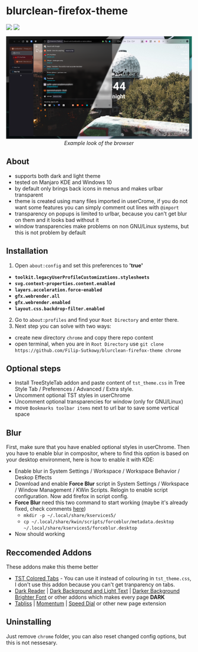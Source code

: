 # blurclean-firefox-theme
<img src="https://img.shields.io/badge/Firefox_Browser-FF7139?style=for-the-badge&logo=Firefox-Browser&logoColor=white" /> <img src="https://img.shields.io/badge/CSS3-1572B6?style=for-the-badge&logo=css3&logoColor=white" />

<p align="center"><img alt="Example look with theme" src="other/browser.png"/><br/><i>Example look of the browser</i></p>

## About
+ supports both dark and light theme
+ tested on Manjaro KDE and Windows 10
+ by default only brings back icons in menus and makes urlbar transparent
+ theme is created using many files imported in userCrome, if you do not want some features you can simply comment out lines with `@import`
+ transparency on popups is limited to urlbar, because you can't get blur on them and it looks bad without it
+ window transparencies make problems on non GNU/Linux systems, but this is not problem by default

## Installation

1. Open `about:config` and set this preferences to **'true'** 

+ **`toolkit.legacyUserProfileCustomizations.stylesheets`**
+ **`svg.context-properties.content.enabled`**
+ **`layers.acceleration.force-enabled`**
+ **`gfx.webrender.all`**
+ **`gfx.webrender.enabled`**
+ **`layout.css.backdrop-filter.enabled`**

2. Go to `about:profiles` and find your `Root Directory` and enter there.
3. Next step you can solve with two ways:
+ create new directory `chrome` and copy there repo content
+ open terminal, when you are in `Root Directory` use `git clone https://github.com/Filip-Sutkowy/blurclean-firefox-theme chrome`

## Optional steps

+ Install TreeStyleTab addon and paste content of `tst_theme.css` in Tree Style Tab / Preferences / Advanced / Extra style.
+ Uncomment optional TST styles in userChrome
+ Uncomment optional transparencies for window (only for GNU/Linux)
+ move `Bookmarks toolbar items` next to url bar to save some vertical space

## Blur
First, make sure that you have enabled optional styles in userChrome. Then you have to enable blur in compositor, where to find this option is based on your desktop environment, here is how to enable it with KDE:
+ Enable blur in System Settings / Workspace / Workspace Behavior / Deskop Effects
+ Download and enable **Force Blur** script in System Settings / Workspace / Window Management / KWin Scripts. Relogin to enable script configuration. Now add firefox in script config.
+ **Force Blur** need this two command to start working (maybe it's already fixed, check comments [here](https://store.kde.org/p/1294604/))
	+ `mkdir -p ~/.local/share/kservices5/`
	+ `cp ~/.local/share/kwin/scripts/forceblur/metadata.desktop ~/.local/share/kservices5/forceblur.desktop`
+ Now should working

## Reccomended Addons
These addons make this theme better
+ [TST Colored Tabs](https://addons.mozilla.org/en-US/firefox/addon/tst-colored-tabs) - You can use it instead of colouring in `tst_theme.css`, I don't use this addon because you can't get tranparency on tabs.
+ [Dark Reader](https://addons.mozilla.org/en-US/firefox/addon/darkreader) | [Dark Background and Light Text](https://addons.mozilla.org/en-US/firefox/addon/dark-background-light-text/) | [Darker Background Brighter Font](https://addons.mozilla.org/en-US/firefox/addon/darker-bg-brighter-font) or other addons which makes every page **DARK**
+ [Tabliss](https://addons.mozilla.org/en-US/firefox/addon/tabliss/) | [Momentum](https://addons.mozilla.org/en-US/firefox/addon/momentumdash) | [Speed Dial](https://addons.mozilla.org/en-US/firefox/addon/fvd-speed-dial) or other new page extension

## Uninstalling 
Just remove `chrome` folder, you can also reset changed config options, but this is not nessesary.
